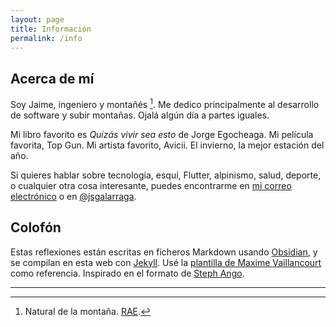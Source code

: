 ```yaml
---
layout: page
title: Información
permalink: /info
---
```


## Acerca de mí

Soy Jaime, ingeniero y montañés [^1]. Me dedico principalmente al desarrollo de software y subir montañas. Ojalá algún día a partes iguales.

Mi libro favorito es _Quizás vivir sea esto_ de Jorge Egocheaga. Mi película favorita, Top Gun. Mi artista favorito, Avicii. El invierno, la mejor estación del año.

Si quieres hablar sobre tecnología, esquí, Flutter, alpinismo, salud, deporte, o cualquier otra cosa interesante, puedes encontrarme en [mi correo electrónico](mailto:jaimesanchez8@gmail.com) o en [@jsgalarraga](https://x.com/jsgalarraga).

## Colofón

Estas reflexiones están escritas en ficheros Markdown usando [Obsidian](https://obsidian.md/), y se compilan en esta web con [Jekyll](https://jekyllrb.com/). Usé la [plantilla de Maxime Vaillancourt](https://maximevaillancourt.com/blog/setting-up-your-own-digital-garden-with-jekyll) como referencia. Inspirado en el formato de [Steph Ango](https://stephango.com/).

<hr>

[^1]: Natural de la montaña. [RAE](https://dle.rae.es/monta%C3%B1%C3%A9s#:~:text=adj.%20Natural%20de%20la%20monta%C3%B1a%20o%20de%20una%20monta%C3%B1a.%20U.%20t.%20c.%20s.).